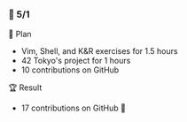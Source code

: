 <br><h3>:pushpin: 5/1　</h3>
:dart: Plan
- Vim, Shell, and K&R exercises for 1.5 hours
- 42 Tokyo's project for 1 hours 
- 10 contributions on GitHub

:trophy: Result
- 17 contributions on GitHub :100:
